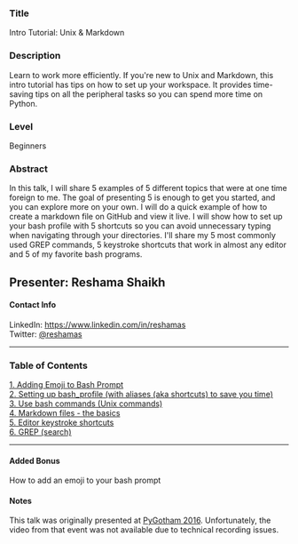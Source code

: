 ### Title
Intro Tutorial: Unix & Markdown

### Description
Learn to work more efficiently. If you're new to Unix and Markdown, this intro tutorial has tips on how to set up your workspace.  It provides time-saving tips on all the peripheral tasks so you can spend more time on Python.

### Level
Beginners

### Abstract
In this talk, I will share 5 examples of 5 different topics that were at one time foreign to me. The goal of presenting 5 is enough to get you started, and you can explore more on your own. I will do a quick example of how to create a markdown file on GitHub and view it live. I will show how to set up your bash profile with 5 shortcuts so you can avoid unnecessary typing when navigating through your directories. I'll share my 5 most commonly used GREP commands, 5 keystroke shortcuts that work in almost any editor and 5 of my favorite bash programs.


## Presenter:  Reshama Shaikh

#### Contact Info
LinkedIn:  https://www.linkedin.com/in/reshamas   
Twitter:  [@reshamas](https://twitter.com/reshamas)  

---

### Table of Contents

[1. Adding Emoji to Bash Prompt](1_bash_emoji.md)  
[2. Setting up bash_profile (with aliases (aka shortcuts) to save you time)](2_bash_profile_setup.md)  
[3. Use bash commands (Unix commands)](3_bash_commands.md)  
[4. Markdown files - the basics](4_markdown.md)  
[5. Editor keystroke shortcuts](5_editor_shortcuts.md)  
[6. GREP (search)](/grep_tutorial/) 

---
 
#### Added Bonus
How to add an emoji to your bash prompt

#### Notes
This talk was originally presented at [PyGotham 2016](https://2016.pygotham.org/talks/296/beginner-pythonistas-sett/).  Unfortunately, the video from that event was not available due to technical recording issues. 
 
 
